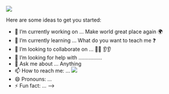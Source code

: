 
![](https://svgshare.com/i/WrQ.svg)

Here are some ideas to get you started:

- 🔭 I’m currently working on ... Make world great place again 🌍
- 🌱 I’m currently learning ...  What do you want to teach me ❓
- 👯 I’m looking to collaborate on ...  👀👀 👂👂
- 🤔 I’m looking for help with ................
- 💬 Ask me about ... Anything
- 📫 How to reach me: ... ![](https://svgshare.com/i/Wsn.svg)
- 😄 Pronouns: ...
- ⚡ Fun fact: ...
-->
